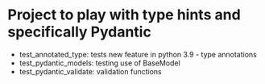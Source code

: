 # Project to play with type hints and specifically Pydantic

- test_annotated_type: tests new feature in python 3.9 - type annotations
- test_pydantic_models: testing use of BaseModel
- test_pydantic_validate: validation functions
